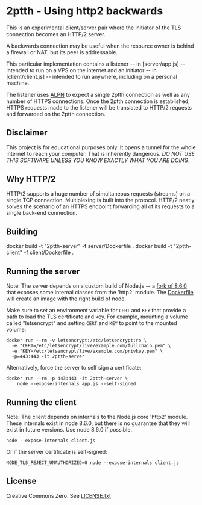 # 2ptth - Using http2 backwards

This is an experimental client/server pair where the initiator of the TLS connection becomes an HTTP/2 server.

A backwards connection may be useful when the resource owner is behind a firewall or NAT, but its peer is addressable.

This particular implementation contains a listener -- in [server/app.js] -- intended to run on a VPS on the internet and an initiator -- in [client/client.js] -- intended to run anywhere, including on a personal machine.

The listener uses [ALPN](https://en.wikipedia.org/wiki/Application-Layer_Protocol_Negotiation) to expect a single 2ptth connection as well as any number of HTTPS connections. Once the 2ptth connection is established, HTTPS requests made to the listener will be translated to HTTP/2 requests and forwarded on the 2ptth connection.

## Disclaimer

This project is for educational purposes only. It opens a tunnel for the whole internet to reach your computer. That is inherently dangerous. *DO NOT USE THIS SOFTWARE UNLESS YOU KNOW EXACTLY WHAT YOU ARE DOING*.

## Why HTTP/2

HTTP/2 supports a huge number of simultaneous requests (streams) on a single TCP connection. Multiplexing is built into the protocol. HTTP/2 neatly solves the scenario of an HTTPS endpoint forwarding all of its requests to a single back-end connection.

## Building

docker build -t "2ptth-server" -f server/Dockerfile .
docker build -t "2ptth-client" -f client/Dockerfile .

## Running the server

Note: The server depends on a custom build of <span>Node</span>.js -- a [fork of 8.6.0](https://github.com/foster/node/commit/dbbb0efbca21778607308274ac766c875fe37937) that exposes some internal classes from the 'http2' module. The [Dockerfile](server/Dockerfile) will create an image with the right build of node.

Make sure to set an environment variable for `CERT` and `KEY` that provide a path to load the TLS certificate and key. For example, mounting a volume called "letsencrypt" and setting `CERT` and `KEY` to point to the mounted volume:

    docker run --rm -v letsencrypt:/etc/letsencrypt:ro \
      -e "CERT=/etc/letsencrypt/live/example.com/fullchain.pem" \
      -e "KEY=/etc/letsencrypt/live/example.com/privkey.pem" \
      -p=443:443 -it 2ptth-server


Alternatively, force the server to self sign a certificate:

	docker run --rm -p 443:443 -it 2ptth-server \
        node --expose-internals app.js --self-signed


## Running the client

Note: The client depends on internals to the <span>Node</span>.js core 'http2' module. These internals exist in node 8.6.0, but there is no guarantee that they will exist in future versions. Use node 8.6.0 if possible.

    node --expose-internals client.js 

Or if the server certificate is self-signed:

    NODE_TLS_REJECT_UNAUTHORIZED=0 node --expose-internals client.js
    

## License

Creative Commons Zero. See [LICENSE.txt](LICENSE.txt)
